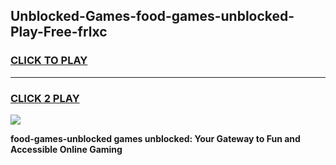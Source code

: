 
## Unblocked-Games-food-games-unblocked-Play-Free-frlxc
<h3>
<a href="https://premium76.site?title=food-games-unblocked&ref=23A">CLICK TO PLAY</a></h3>
<hr>

<h3>
<a href="https://premium76.site?title=food-games-unblocked&ref=23A">CLICK 2 PLAY</a>
  
</h3>

<a href="https://premium76.site?title=food-games-unblocked&ref=23A"><img src="https://clearcache.store/games.png"></a>


**food-games-unblocked games unblocked: Your Gateway to Fun and Accessible Online Gaming**
